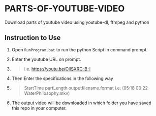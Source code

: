 # PARTS-OF-YOUTUBE-VIDEO
Download parts of youtube video using youtube-dl, ffmpeg and python

## Instruction to Use
1. Open `RunProgram.bat` to run the python Script in command prompt.

3. Enter the youtube URL on prompt.
4. > i.e. https://youtu.be/OIlSXRC-B-I 

6. Then Enter the specifications in the following way 
7. >StartTime partLength outputfilename.format i.e. (05:18 00:22 WaterPhilosophy.mkv)
8. The output video will be downloaded in which folder you have saved this repo in your computer.
